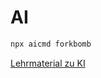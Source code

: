 # AI

```sh
npx aicmd forkbomb
```

<!-- https://www.reddit.com/r/linuxmasterrace/comments/4xve72/fork_bomb_visualized/ -->

[Lehrmaterial zu KI](https://johannesloetzsch.github.io/LF7/ki.html)
